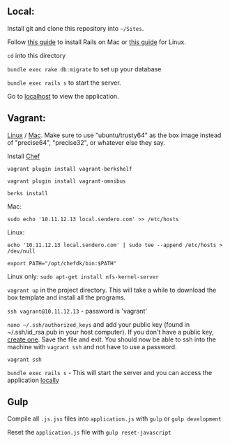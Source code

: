 ## Local:

Install git and clone this repository into `~/Sites`.

Follow [this guide](https://gorails.com/setup/osx/10.10-yosemite) to install Rails on Mac or [this guide](https://www.digitalocean.com/community/tutorials/how-to-install-ruby-on-rails-with-rbenv-on-ubuntu-14-04) for Linux.

`cd` into this directory

`bundle exec rake db:migrate` to set up your database

`bundle exec rails s` to start the server.

Go to [localhost](http://localhost:3000/routes) to view the application.

## Vagrant:

[Linux](http://www.olindata.com/blog/2014/07/installing-vagrant-and-virtual-box-ubuntu-1404-lts) / [Mac](http://sourabhbajaj.com/mac-setup/Vagrant/README.html).  Make sure to use "ubuntu/trusty64" as the box image instead of "precise64", "precise32", or whatever else they say.

Install [Chef](https://downloads.chef.io/chef-dk/)

`vagrant plugin install vagrant-berkshelf`

`vagrant plugin install vagrant-omnibus`

`berks install`

Mac:

`sudo echo '10.11.12.13 local.sendero.com' >> /etc/hosts`

Linux:

`echo '10.11.12.13 local.sendero.com' | sudo tee --append /etc/hosts > /dev/null`

`export PATH="/opt/chefdk/bin:$PATH"`

Linux only: `sudo apt-get install nfs-kernel-server`

`vagrant up` in the project directory.  This will take a while to download the box template and install all the programs.

`ssh vagrant@10.11.12.13` - password is 'vagrant'

`nano ~/.ssh/authorized_keys` and add your public key (found in ~/.ssh/id_rsa.pub in your host computer).  If you don't have a public key, [create one](https://help.github.com/articles/generating-a-new-ssh-key/).  Save the file and exit.  You should now be able to ssh into the machine with `vagrant ssh` and not have to use a password.

`vagrant ssh`

`bundle exec rails s` - This will start the server and you can access the application [locally](http://local.sendero.com)

## Gulp

Compile all `.js.jsx` files into `application.js` with `gulp` or `gulp development`

Reset the `application.js` file with `gulp reset-javascript`